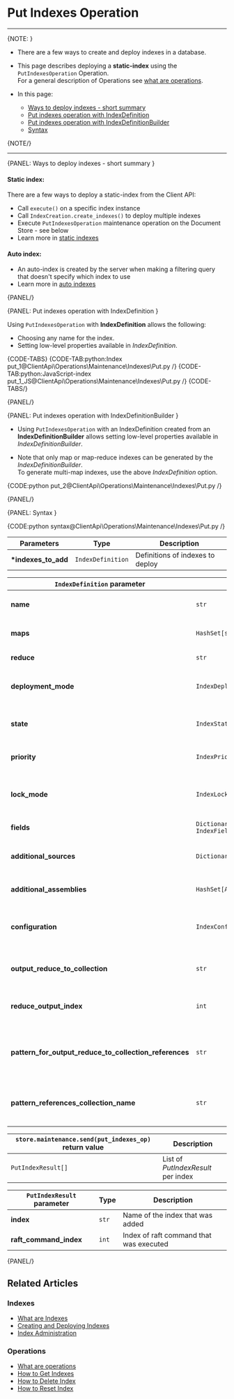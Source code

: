 # Put Indexes Operation

 ---

{NOTE: }

* There are a few ways to create and deploy indexes in a database.  

* This page describes deploying a **static-index** using the `PutIndexesOperation` Operation.  
  For a general description of Operations see [what are operations](../../../../client-api/operations/what-are-operations).  

* In this page:
    * [Ways to deploy indexes - short summary](../../../../client-api/operations/maintenance/indexes/put-indexes#ways-to-deploy-indexes---short-summary)
    * [Put indexes operation with IndexDefinition](../../../../client-api/operations/maintenance/indexes/put-indexes#put-indexes-operation-with-indexdefinition)
    * [Put indexes operation with IndexDefinitionBuilder](../../../../client-api/operations/maintenance/indexes/put-indexes#put-indexes-operation-with-indexdefinitionbuilder)
    * [Syntax](../../../../client-api/operations/maintenance/indexes/put-indexes#syntax)

{NOTE/}

---

{PANEL: Ways to deploy indexes - short summary }

#### Static index:

There are a few ways to deploy a static-index from the Client API:  

  * Call `execute()` on a specific index instance
  * Call `IndexCreation.create_indexes()` to deploy multiple indexes
  * Execute `PutIndexesOperation` maintenance operation on the Document Store - see below
  * Learn more in [static indexes](../../../../indexes/creating-and-deploying#static-indexes)

#### Auto index:  

  * An auto-index is created by the server when making a filtering query that doesn't specify which index to use
  * Learn more in [auto indexes](../../../../indexes/creating-and-deploying#auto-indexes)

{PANEL/}

{PANEL: Put indexes operation with IndexDefinition }

Using `PutIndexesOperation` with **IndexDefinition** allows the following:  

  * Choosing any name for the index.
  * Setting low-level properties available in _IndexDefinition_.

{CODE-TABS}
{CODE-TAB:python:Index put_1@ClientApi\Operations\Maintenance\Indexes\Put.py /}
{CODE-TAB:python:JavaScript-index put_1_JS@ClientApi\Operations\Maintenance\Indexes\Put.py /}
{CODE-TABS/}

{PANEL/}

{PANEL: Put indexes operation with IndexDefinitionBuilder }

* Using `PutIndexesOperation` with an IndexDefinition created from an **IndexDefinitionBuilder** 
  allows setting low-level properties available in _IndexDefinitionBuilder_.  

* Note that only map or map-reduce indexes can be generated by the _IndexDefinitionBuilder_.  
  To generate multi-map indexes, use the above _IndexDefinition_ option. 

{CODE:python put_2@ClientApi\Operations\Maintenance\Indexes\Put.py /}

{PANEL/}

{PANEL: Syntax }

{CODE:python syntax@ClientApi\Operations\Maintenance\Indexes\Put.py /}

| Parameters | Type | Description |
| - |- | - |
| **\*indexes_to_add** | `IndexDefinition` | Definitions of indexes to deploy |

<a id="indexDefinition" />

| `IndexDefinition` parameter| Type | Description |
| - |- | - |
| **name** | `str` | Name of the index, a unique identifier |
| **maps** | `HashSet[str]` | All the map functions for the index |
| **reduce** | `str` | The index reduce function |
| **deployment_mode** | `IndexDeploymentMode` | Deployment mode<br>(PARALLEL, ROLLING) |
| **state** | `IndexState` | State of index<br>(NORMAL, DISABLED, IDLE, ERROR) |
| **priority** | `IndexPriority` | Priority of index<br>(LOW, NORMAL, HIGH) |
| **lock_mode** | `IndexLockMode` | Lock mode of index<br>(UNLOCK, LOCKED_IGNORE, LOCKED_ERROR) |
| **fields** | `Dictionary[str, IndexFieldOptions]` | _IndexFieldOptions_ per index field |
| **additional_sources** | `Dictionary[str, str]` | Additional code files to be compiled with this index |
| **additional_assemblies** | `HashSet[AdditionalAssembly]` | Additional assemblies that are referenced |
| **configuration** | `IndexConfiguration` | Can override [indexing configuration](../../../../server/configuration/indexing-configuration) by setting this dictionary |
| **output_reduce_to_collection** | `str` | A collection name for saving the reduce results as documents |
| **reduce_output_index** | `int` | This number will be part of the reduce results documents IDs |
| **pattern_for_output_reduce_to_collection_references** | `str` | Pattern for documents IDs which reference IDs of reduce results documents |
| **pattern_references_collection_name** | `str` | A collection name for the reference documents created based on provided pattern |

| `store.maintenance.send(put_indexes_op)` return value | Description |
| - |- |
| `PutIndexResult[]` | List of _PutIndexResult_ per index |

| `PutIndexResult` parameter | Type | Description |
| - |- | - |
| **index** | `str` | Name of the index that was added |
| **raft_command_index** | `int` | Index of raft command that was executed |

{PANEL/}

## Related Articles

### Indexes

- [What are Indexes](../../../../indexes/what-are-indexes)
- [Creating and Deploying Indexes](../../../../indexes/creating-and-deploying)
- [Index Administration](../../../../indexes/index-administration)

### Operations

- [What are operations](../../../../client-api/operations/what-are-operations)
- [How to Get Indexes](../../../../client-api/operations/maintenance/indexes/get-indexes)
- [How to Delete Index](../../../../client-api/operations/maintenance/indexes/delete-index)
- [How to Reset Index](../../../../client-api/operations/maintenance/indexes/reset-index)
